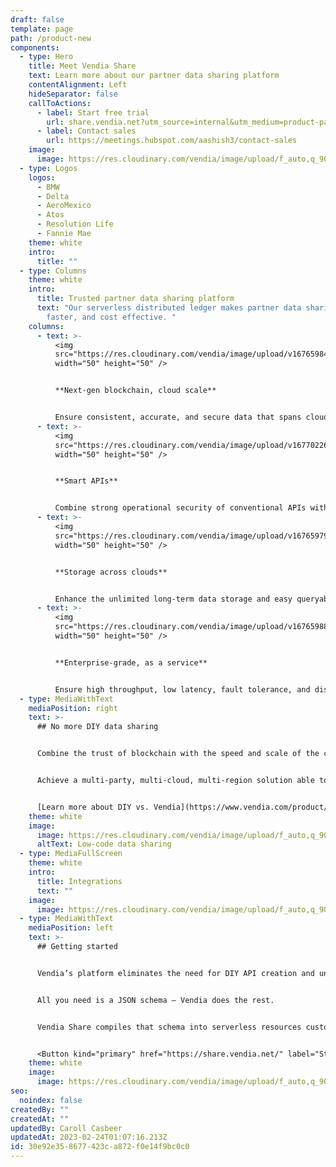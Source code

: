 ```yaml
---
draft: false
template: page
path: /product-new
components:
  - type: Hero
    title: Meet Vendia Share
    text: Learn more about our partner data sharing platform
    contentAlignment: Left
    hideSeparator: false
    callToActions:
      - label: Start free trial
        url: share.vendia.net?utm_source=internal&utm_medium=product-page&utm_campaign=vendia
      - label: Contact sales
        url: https://meetings.hubspot.com/aashish3/contact-sales
    image:
      image: https://res.cloudinary.com/vendia/image/upload/f_auto,q_90/v1666829792/user-images.githubusercontent.com..107442245..198142583-7df66b47-19d7-404f-a78e-8b0443f57804.png
  - type: Logos
    logos:
      - BMW
      - Delta
      - AeroMexico
      - Atos
      - Resolution Life
      - Fannie Mae
    theme: white
    intro:
      title: ""
  - type: Columns
    theme: white
    intro:
      title: Trusted partner data sharing platform
      text: "Our serverless distributed ledger makes partner data sharing easier,
        faster, and cost effective. "
    columns:
      - text: >-
          <img
          src="https://res.cloudinary.com/vendia/image/upload/v1676598493/Website/Icons/Tech_48_omr85u.png"  class="image-float-center"
          width="50" height="50" />


          **Next-gen blockchain, cloud scale**


          Ensure consistent, accurate, and secure data that spans clouds, companies, and geographies by leveling up blockchain with cloud scale and low latency.
      - text: >-
          <img
          src="https://res.cloudinary.com/vendia/image/upload/v1677022678/Website/Icons/API_Icon_doq9dr.png"  class="image-float-center"
          width="50" height="50" />


          **Smart APIs**


          Combine strong operational security of conventional APIs with the ability to easily model and evolve the data schema.
      - text: >-
          <img
          src="https://res.cloudinary.com/vendia/image/upload/v1676597948/Website/Icons/Cloud_28_yacnll.png"  class="image-float-center"
          width="50" height="50" />


          **Storage across clouds**


          Enhance the unlimited long-term data storage and easy queryability of a conventional centralized database with storage for files and multi-cloud, cross-party data sharing.
      - text: >-
          <img
          src="https://res.cloudinary.com/vendia/image/upload/v1676598852/Website/Icons/Enterprise_Buildings_rq2o39.png"  class="image-float-center"
          width="50" height="50" />


          **Enterprise-grade, as a service**


          Ensure high throughput, low latency, fault tolerance, and disaster recovery across all your real-time data sharing – all with zero ops footprint.
  - type: MediaWithText
    mediaPosition: right
    text: >-
      ## No more DIY data sharing


      Combine the trust of blockchain with the speed and scale of the cloud—all as a low-code service.


      Achieve a multi-party, multi-cloud, multi-region solution able to connect applications and data with other departments, companies, and clouds—all without having to write code or manage servers.


      [Learn more about DIY vs. Vendia](https://www.vendia.com/product/diy-vs-vendia)
    theme: white
    image:
      image: https://res.cloudinary.com/vendia/image/upload/f_auto,q_90/v1674599502/Website/Iso/Code_oy4wke.png
      altText: Low-code data sharing
  - type: MediaFullScreen
    theme: white
    intro:
      title: Integrations
      text: ""
    image:
      image: https://res.cloudinary.com/vendia/image/upload/f_auto,q_90/v1677026583/Website/Integration%20logos/Integration_logos_xxijlg.png
  - type: MediaWithText
    mediaPosition: left
    text: >-
      ## Getting started


      Vendia’s platform eliminates the need for DIY API creation and underlying infrastructure design, provisioning, and management.


      All you need is a JSON schema – Vendia does the rest.   


      Vendia Share compiles that schema into serverless resources customized to your model and then deploys a powerful, fully-managed https-based GraphQL engine for reading and writing your data, with full type checking.


      <Button kind="primary" href="https://share.vendia.net/" label="Start free trial" />
    theme: white
    image:
      image: https://res.cloudinary.com/vendia/image/upload/f_auto,q_90/v1677022472/Website/Product%20thumbnails/Thumnails_for_Vendia_Share_dcyovl.png
seo:
  noindex: false
createdBy: ""
createdAt: ""
updatedBy: Caroll Casbeer
updatedAt: 2023-02-24T01:07:16.213Z
id: 30e92e35-8677-423c-a872-f0e14f9bc0c0
---
```

